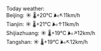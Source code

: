 Today weather:  
Beijing: ☀️   🌡️+20°C 🌬️↖11km/h  
Tianjin: ☀️   🌡️+21°C 🌬️↑11km/h  
Shijiazhuang: ☀️   🌡️+19°C 🌬️↗12km/h  
Tangshan: ☀️   🌡️+19°C 🌬️↖12km/h  
